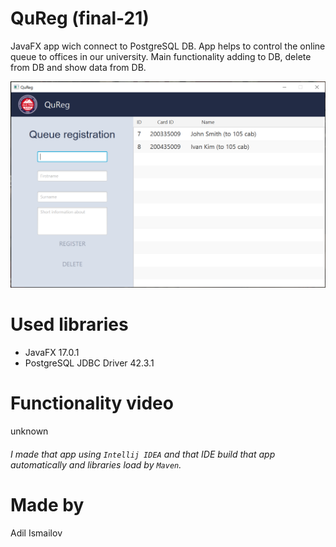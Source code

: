 # QuReg (final-21)

JavaFX app wich connect to PostgreSQL DB.
App helps to control the online queue to offices in our university. Main functionality adding to DB, delete from DB and show data from DB.

![Menu Illustration](https://github.com/adilism48/QuReg-finale21/blob/main/image/gitscreen.PNG)

# Used libraries
 - JavaFX 17.0.1
 - PostgreSQL JDBC Driver 42.3.1

# Functionality video
unknown

###### *I made that app using `Intellij IDEA` and that IDE build that app automatically and libraries load by `Maven`.*

# Made by
Adil Ismailov
